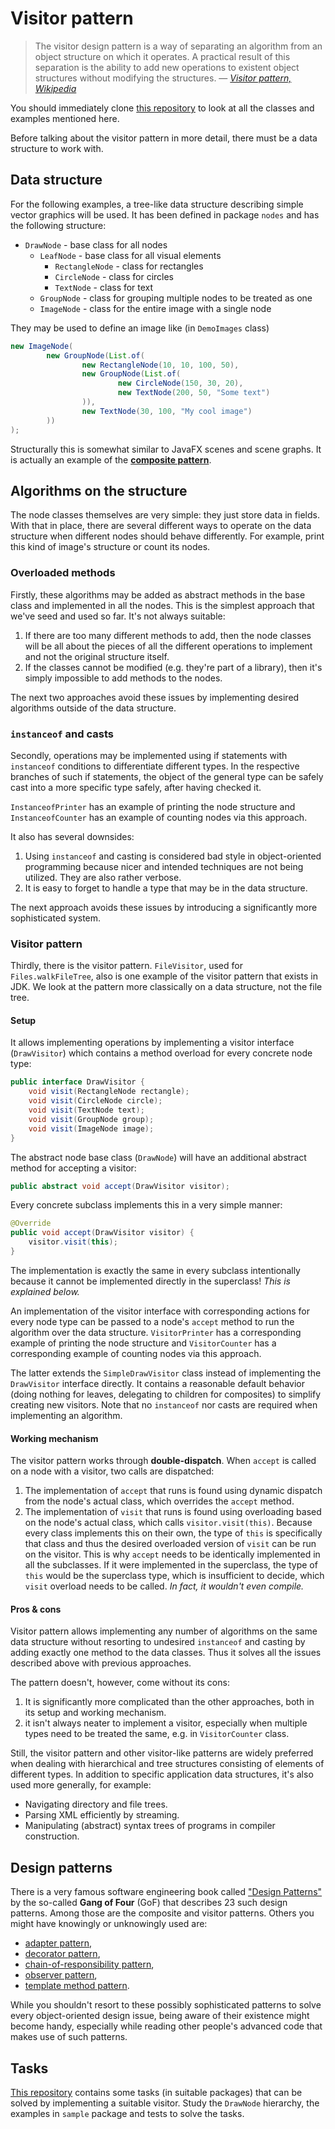 # Visitor pattern

> The visitor design pattern is a way of separating an algorithm from an object structure on which it operates. A practical result of this separation is the ability to add new operations to existent object structures without modifying the structures.
> — _[Visitor pattern, Wikipedia](https://en.wikipedia.org/wiki/Visitor_pattern)_

You should immediately clone [this repository](https://github.com/sim642/oop-visitor-template) to look at all the classes and examples mentioned here.

Before talking about the visitor pattern in more detail, there must be a data structure to work with.

## Data structure
For the following examples, a tree-like data structure describing simple vector graphics will be used. 
It has been defined in package `nodes` and has the following structure:
* `DrawNode` - base class for all nodes
    * `LeafNode` - base class for all visual elements
        * `RectangleNode` - class for rectangles
        * `CircleNode` - class for circles
        * `TextNode` - class for text
    * `GroupNode` - class for grouping multiple nodes to be treated as one
    * `ImageNode` - class for the entire image with a single node

They may be used to define an image like (in `DemoImages` class)
```java
new ImageNode(
        new GroupNode(List.of(
                new RectangleNode(10, 10, 100, 50),
                new GroupNode(List.of(
                        new CircleNode(150, 30, 20),
                        new TextNode(200, 50, "Some text")
                )),
                new TextNode(30, 100, "My cool image")
        ))
);
```

Structurally this is somewhat similar to JavaFX scenes and scene graphs.
It is actually an example of the [**composite pattern**](https://en.wikipedia.org/wiki/Composite_pattern).

## Algorithms on the structure
The node classes themselves are very simple: they just store data in fields.
With that in place, there are several different ways to operate on the data structure when different nodes should behave differently.
For example, print this kind of image's structure or count its nodes.

### Overloaded methods
Firstly, these algorithms may be added as abstract methods in the base class and implemented in all the nodes.
This is the simplest approach that we've seed and used so far.
It's not always suitable:
1. If there are too many different methods to add, then the node classes will be all about the pieces of all the different operations to implement and not the original structure itself.
2. If the classes cannot be modified (e.g. they're part of a library), then it's simply impossible to add methods to the nodes.

The next two approaches avoid these issues by implementing desired algorithms outside of the data structure.

### `instanceof` and casts
Secondly, operations may be implemented using if statements with `instanceof` conditions to differentiate different types.
In the respective branches of such if statements, the object of the general type can be safely cast into a more specific type safely, after having checked it.

`InstanceofPrinter` has an example of printing the node structure and `InstanceofCounter` has an example of counting nodes via this approach.

It also has several downsides:
1. Using `instanceof` and casting is considered bad style in object-oriented programming because nicer and intended techniques are not being utilized. They are also rather verbose.
2. It is easy to forget to handle a type that may be in the data structure.

The next approach avoids these issues by introducing a significantly more sophisticated system.

### Visitor pattern
Thirdly, there is the visitor pattern. `FileVisitor`, used for `Files.walkFileTree`, also is one example of the visitor pattern that exists in JDK.
We look at the pattern more classically on a data structure, not the file tree.

#### Setup 
It allows implementing operations by implementing a visitor interface (`DrawVisitor`) which contains a method overload for every concrete node type:
```java
public interface DrawVisitor {
    void visit(RectangleNode rectangle);
    void visit(CircleNode circle);
    void visit(TextNode text);
    void visit(GroupNode group);
    void visit(ImageNode image);
}
```

The abstract node base class (`DrawNode`) will have an additional abstract method for accepting a visitor:
```java
public abstract void accept(DrawVisitor visitor);
```
Every concrete subclass implements this in a very simple manner:
```java
@Override
public void accept(DrawVisitor visitor) {
    visitor.visit(this);
}
```
The implementation is exactly the same in every subclass intentionally because it cannot be implemented directly in the superclass!
_This is explained below._

An implementation of the visitor interface with corresponding actions for every node type can be passed to a node's `accept` method to run the algorithm over the data structure. 
`VisitorPrinter` has a corresponding example of printing the node structure and `VisitorCounter` has a corresponding example of counting nodes via this approach.

The latter extends the `SimpleDrawVisitor` class instead of implementing the `DrawVisitor` interface directly.
It contains a reasonable default behavior (doing nothing for leaves, delegating to children for composites) to simplify creating new visitors.
Note that no `instanceof` nor casts are required when implementing an algorithm.

#### Working mechanism
The visitor pattern works through **double-dispatch**.
When `accept` is called on a node with a visitor, two calls are dispatched:
1. The implementation of `accept` that runs is found using dynamic dispatch from the node's actual class, which overrides the `accept` method.
2. The implementation of `visit` that runs is found using overloading based on the node's actual class, which calls `visitor.visit(this)`.
    Because every class implements this on their own, the type of `this` is specifically that class and thus the desired overloaded version of `visit` can be run on the visitor. 
    This is why `accept` needs to be identically implemented in all the subclasses. If it were implemented in the superclass, the type of `this` would be the superclass type, which is insufficient to decide, which `visit` overload needs to be called.
    _In fact, it wouldn't even compile._

#### Pros & cons
Visitor pattern allows implementing any number of algorithms on the same data structure without resorting to undesired `instanceof` and casting by adding exactly one method to the data classes.
Thus it solves all the issues described above with previous approaches.

The pattern doesn't, however, come without its cons:
1. It is significantly more complicated than the other approaches, both in its setup and working mechanism.
2. it isn't always neater to implement a visitor, especially when multiple types need to be treated the same, e.g. in `VisitorCounter` class.

Still, the visitor pattern and other visitor-like patterns are widely preferred when dealing with hierarchical and tree structures consisting of elements of different types. 
In addition to specific application data structures, it's also used more generally, for example:
* Navigating directory and file trees.
* Parsing XML efficiently by streaming.
* Manipulating (abstract) syntax trees of programs in compiler construction.

## Design patterns
There is a very famous software engineering book called ["Design Patterns"](https://en.wikipedia.org/wiki/Design_Patterns) by the so-called **Gang of Four** (GoF) that describes 23 such design patterns.
Among those are the composite and visitor patterns. Others you might have knowingly or unknowingly used are:
* [adapter pattern](https://en.wikipedia.org/wiki/Adapter_pattern),
* [decorator pattern](https://en.wikipedia.org/wiki/Decorator_pattern),
* [chain-of-responsibility pattern](https://en.wikipedia.org/wiki/Chain-of-responsibility_pattern),
* [observer pattern](https://en.wikipedia.org/wiki/Observer_pattern),
* [template method pattern](https://en.wikipedia.org/wiki/Template_method_pattern).

While you shouldn't resort to these possibly sophisticated patterns to solve every object-oriented design issue, being aware of their existence might become handy, especially while reading other people's advanced code that makes use of such patterns.

## Tasks
[This repository](https://github.com/sim642/oop-visitor-template) contains some tasks (in suitable packages) that can be solved by implementing a suitable visitor. Study the `DrawNode` hierarchy, the examples in `sample` package and tests to solve the tasks.
